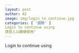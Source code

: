 ```yaml
---
layout: post
author: AI
image: img/login_to_continue.jpg
categories: [ '國際' ]
Login to continue using
請登入以繼續使用"
---
```

Login to continue using
